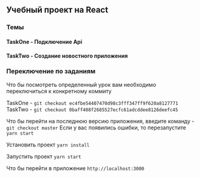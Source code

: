 ## Учебный проект на React

### Темы
#### TaskOne - Подключение Api
#### TaskTwo - Создание новостного приложения

### Переключение по заданиям
Что бы посмотреть определенный урок вам необходимо переключиться к конкретному коммиту

TaskOne - `git checkout ec4fbe54407470d98c3fff347ff9f620a8127771`  
TaskTwo - `git checkout 0baff408f2685527ecfc61adcddee8126deefc45`

Что бы перейти на последнюю версию приложения, введите команду - `git checkout master`
Если у вас появились ошибки, то перезапустите `yarn start`

Установить проект
`yarn install`

Запустить проект
`yarn start`

Что бы перейти в приложение
`http://localhost:3000`